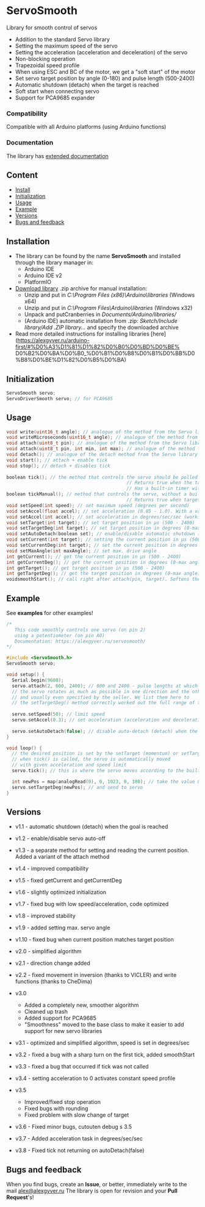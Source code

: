 # ServoSmooth
Library for smooth control of servos
- Addition to the standard Servo library
- Setting the maximum speed of the servo
- Setting the acceleration (acceleration and deceleration) of the servo
- Non-blocking operation
- Trapezoidal speed profile
- When using ESC and BC of the motor, we get a "soft start" of the motor
- Set servo target position by angle (0-180) and pulse length (500-2400)
- Automatic shutdown (detach) when the target is reached
- Soft start when connecting servo
- Support for PCA9685 expander

### Compatibility
Compatible with all Arduino platforms (using Arduino functions)

### Documentation
The library has [extended documentation](https://alexgyver.ru/ServoSmooth/)

## Content
- [Install](#install)
- [Initialization](#init)
- [Usage](#usage)
- [Example](#example)
- [Versions](#versions)
- [Bugs and feedback](#feedback)

<a id="install"></a>
## Installation
- The library can be found by the name **ServoSmooth** and installed through the library manager in:
    - Arduino IDE
    - Arduino IDE v2
    - PlatformIO
- [Download library](https://github.com/GyverLibs/ServoSmooth/archive/refs/heads/main.zip) .zip archive for manual installation:
    - Unzip and put in *C:\Program Files (x86)\Arduino\libraries* (Windows x64)
    - Unzip and put in *C:\Program Files\Arduino\libraries* (Windows x32)
    - Unpack and putCranberries in *Documents/Arduino/libraries/*
    - (Arduino IDE) automatic installation from .zip: *Sketch/Include library/Add .ZIP library…* and specify the downloaded archive
- Read more detailed instructions for installing libraries [here] (https://alexgyver.ru/arduino-first/#%D0%A3%D1%81%D1%82%D0%B0%D0%BD%D0%BE% D0%B2%D0%BA%D0%B0_%D0%B1%D0%B8%D0%B1%D0%BB%D0%B8%D0%BE%D1%82%D0%B5%D0%BA)

<a id="init"></a>
## Initialization
```cpp
ServoSmooth servo;
ServoDriverSmooth servo; // for PCA9685
```

<a id="usage"></a>
## Usage
```cpp
void write(uint16_t angle); // analogue of the method from the Servo library
void writeMicroseconds(uint16_t angle); // analogue of the method from the Servo library
void attach(uint8_t pin); // analogue of the method from the Servo library
void attach(uint8_t pin, int min, int max); // analogue of the method from the Servo library. min by default 500, max 2400
void detach(); // analogue of the detach method from the Servo library
void start(); // attach + enable tick
void stop(); // detach + disables tick
  
boolean tick(); // the method that controls the servo should be polled as often as possible.
                                            // Returns true when the target position has been reached.
                                            // Has a built-in timer with a period of SERVO_PERIOD
boolean tickManual(); // method that controls the servo, without a built-in timer.
                                            // Returns true when target position is reached
void setSpeed(int speed); // set maximum speed (degrees per second)
void setAccel(float accel); // set acceleration (0.05 - 1.0). With a value of 1, the acceleration is maximum. 0 - disabled
void setAccel(int accel); // set acceleration in degrees/sec/sec (working from 1 to ~1500). 0 - disabled
void setTarget(int target); // set target position in µs (500 - 2400)
void setTargetDeg(int target); // set target position in degrees (0-max angle). Depends on min and max
void setAutoDetach(boolean set); // enable/disable automatic shutdown (detach) when reaching a corner. By default on
void setCurrent(int target); // setting the current position in µs (500 - 2400)
void setCurrentDeg(int target); // set the current position in degrees (0-max angle). Depends on min and max
void setMaxAngle(int maxAngle); // set max. drive angle
int getCurrent(); // get the current position in µs (500 - 2400)
int getCurrentDeg(); // get the current position in degrees (0-max angle). Depends on min and max
int getTarget(); // get target position in µs (500 - 2400)
int getTargetDeg(); // get the target position in degrees (0-max angle). Depends on min and max
voidsmoothStart(); // call right after attach(pin, target). Softens the movement of the servo from an unknown position to the starting position. BLOCKING FOR 1 SEC!
```

<a id="example"></a>
## Example
See **examples** for other examples!
```cpp
/*
   This code smoothly controls one servo (on pin 2)
   using a potentiometer (on pin A0)
   Documentation: https://alexgyver.ru/servosmooth/
*/

#include <ServoSmooth.h>
ServoSmooth servo;

void setup() {
  Serial.begin(9600);
  servo.attach(2, 600, 2400); // 600 and 2400 - pulse lengths at which
  // the servo rotates as much as possible in one direction and the other, depending on the servo itself
  // and usually even specified by the seller. We list them here to
  // the setTargetDeg() method correctly worked out the full range of the servo's rotation
  
  servo.setSpeed(50); // limit speed
  servo.setAccel(0.3); // set acceleration (acceleration and deceleration)
  
  servo.setAutoDetach(false); // disable auto-detach (detach) when the target angle is reached (enabled by default)
}

void loop() {
  // the desired position is set by the setTarget (momentum) or setTargetDeg (angle) method, then
  // when tick() is called, the servo is automatically moved
  // with given acceleration and speed limit
  servo.tick(); // this is where the servo moves according to the built-in timer!

  int newPos = map(analogRead(0), 0, 1023, 0, 180); // take the value 0-180 from the potentiometer
  servo.setTargetDeg(newPos); // and send to servo
}
```

<a id="versions"></a>
## Versions
- v1.1 - automatic shutdown (detach) when the goal is reached
- v1.2 - enable/disable servo auto-off
- v1.3 - a separate method for setting and reading the current position. Added a variant of the attach method
- v1.4 - improved compatibility
- v1.5 - fixed getCurrent and getCurrentDeg
- v1.6 - slightly optimized initialization
- v1.7 - fixed bug with low speed/acceleration, code optimized
- v1.8 - improved stability
- v1.9 - added setting max. servo angle
- v1.10 - fixed bug when current position matches target position
    
- v2.0 - simplified algorithm
- v2.1 - direction change added
- v2.2 - fixed movement in inversion (thanks to VICLER) and write functions (thanks to CheDima)
    
- v3.0
    - Added a completely new, smoother algorithm
    - Cleaned up trash
    - Added support for PCA9685
    - "Smoothness" moved to the base class to make it easier to add support for new servo libraries
    
- v3.1 - optimized and simplified algorithm, speed is set in degrees/sec
- v3.2 - fixed a bug with a sharp turn on the first tick, added smoothStart
- v3.3 - fixed a bug that occurred if tick was not called
- v3.4 - setting acceleration to 0 activates constant speed profile
    
- v3.5
    - Improved/fixed stop operation
    - Fixed bugs with rounding
    - Fixed problem with slow change of target
    
- v3.6 - Fixed minor bugs, cutouten debug s 3.5
- v3.7 - Added acceleration task in degrees/sec/sec
- v3.8 - Fixed tick not returning on autoDetach(false)

<a id="feedback"></a>
## Bugs and feedback
When you find bugs, create an **Issue**, or better, immediately write to the mail [alex@alexgyver.ru](mailto:alex@alexgyver.ru)
The library is open for revision and your **Pull Request**'s!